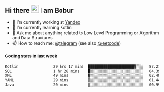 ## Hi there <img src="https://media.giphy.com/media/hvRJCLFzcasrR4ia7z/giphy.gif" width="25px" height="25px"> I am Bobur

- 💼 I’m currently working at [Yandex](https://yandex.ru/)
- 🌱 I’m currently learning Kotlin
- 💬 Ask me about anything related to Low Level Programming or Algorithm and Data Structures
- 📫 How to reach me: [@telegram](https://t.me/octoant) (see also [@leetcode](https://leetcode.com/octoant/))    

#### Coding stats in last week

<!--START_SECTION:waka-->

```txt
Kotlin                29 hrs 17 mins  █████████████████████▓░░░   87.27 %
SQL                   1 hr 28 mins    █░░░░░░░░░░░░░░░░░░░░░░░░   04.39 %
XML                   49 mins         ▓░░░░░░░░░░░░░░░░░░░░░░░░   02.48 %
YAML                  29 mins         ▒░░░░░░░░░░░░░░░░░░░░░░░░   01.44 %
Java                  20 mins         ▒░░░░░░░░░░░░░░░░░░░░░░░░   00.99 %
```

<!--END_SECTION:waka-->

